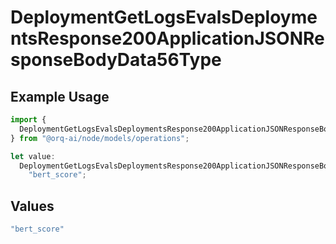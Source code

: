 # DeploymentGetLogsEvalsDeploymentsResponse200ApplicationJSONResponseBodyData56Type

## Example Usage

```typescript
import {
  DeploymentGetLogsEvalsDeploymentsResponse200ApplicationJSONResponseBodyData56Type,
} from "@orq-ai/node/models/operations";

let value:
  DeploymentGetLogsEvalsDeploymentsResponse200ApplicationJSONResponseBodyData56Type =
    "bert_score";
```

## Values

```typescript
"bert_score"
```
